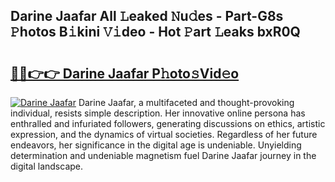 ## Darine Jaafar All 𝙻eaked 𝙽u𝚍es - Part-G8s 𝙿hotos B𝚒kini 𝚅𝚒deo - Hot 𝙿art 𝙻eaks bxR0Q

# <h2><a href="http://ld2js5a.urlbe.top/?page=Darine+Jaafar">🔗🔗👉👉 Darine Jaafar P𝚑oto𝚜Vid𝚎o</a></h2>

[![Darine Jaafar](https://i.imgur.com/eBuTRDB.gif)](http://ld2js5a.urlbe.top/?page=Darine+Jaafar)
Darine Jaafar, a multifaceted and thought-provoking individual, resists simple description. Her innovative online persona has enthralled and infuriated followers, generating discussions on ethics, artistic expression, and the dynamics of virtual societies. Regardless of her future endeavors, her significance in the digital age is undeniable. Unyielding determination and undeniable magnetism fuel Darine Jaafar journey in the digital landscape.
